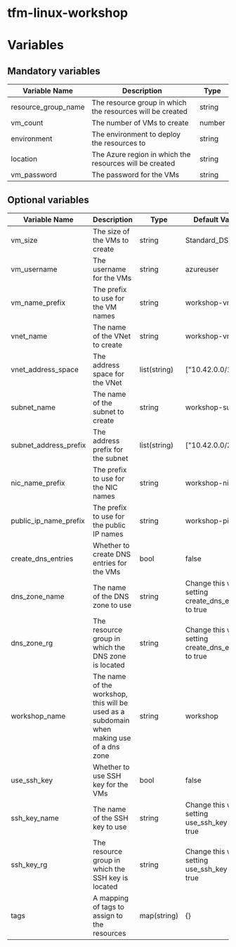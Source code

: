 # tfm-linux-workshop

# Variables

## Mandatory variables

| Variable Name | Description | Type |
| --- | --- | --- |
| resource_group_name | The resource group in which the resources will be created | string |
| vm_count | The number of VMs to create | number |
| environment | The environment to deploy the resources to | string |
| location | The Azure region in which the resources will be created | string |
| vm_password | The password for the VMs | string |


## Optional variables

| Variable Name | Description                                                                              | Type | Default Value |
| --- |------------------------------------------------------------------------------------------| --- | --- |
| vm_size | The size of the VMs to create                                                            | string | Standard_DS1_v2 |
| vm_username | The username for the VMs                                                                 | string | azureuser |
| vm_name_prefix | The prefix to use for the VM names                                                       | string | workshop-vm |
| vnet_name | The name of the VNet to create                                                           | string | workshop-vnet |
| vnet_address_space | The address space for the VNet                                                           | list(string) | ["10.42.0.0/16"] |
| subnet_name | The name of the subnet to create                                                         | string | workshop-subnet |
| subnet_address_prefix | The address prefix for the subnet                                                        | list(string) | ["10.42.0.0/24"] |
| nic_name_prefix | The prefix to use for the NIC names                                                      | string | workshop-nic |
| public_ip_name_prefix | The prefix to use for the public IP names                                                | string | workshop-pip |
| create_dns_entries | Whether to create DNS entries for the VMs                                                | bool | false |
| dns_zone_name | The name of the DNS zone to use                                                          | string | Change this when setting create_dns_entries to true |
| dns_zone_rg | The resource group in which the DNS zone is located                                      | string | Change this when setting create_dns_entries to true |
| workshop_name | The name of the workshop, this will be used as a subdomain when making use of a dns zone | string | workshop |
| use_ssh_key | Whether to use SSH key for the VMs                                                       | bool | false |
| ssh_key_name | The name of the SSH key to use                                                           | string | Change this when setting use_ssh_key to true |
| ssh_key_rg | The resource group in which the SSH key is located                                       | string | Change this when setting use_ssh_key to true |
| tags | A mapping of tags to assign to the resources                                             | map(string) | {} |
